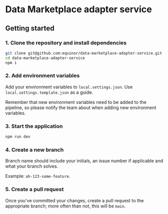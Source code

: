 # Data Marketplace adapter service

## Getting started

### 1. Clone the repository and install dependencies

```sh
git clone git@github.com:equinor/data-marketplace-adapter-service.git
cd data-marketplace-adapter-service
npm i
```

### 2. Add environment variables

Add your environment variables to `local.settings.json`. Use `local.settings.template.json` as a guide.

Remember that new environment variables need to be added to the pipeline, so please notify the team about when adding new environment variables.

### 3. Start the application

```sh
npm run dev
```

### 4. Create a new branch

Branch name should include your initials, an issue number if applicable and what your branch solves.

Example: `ah-123-some-feature`.

### 5. Create a pull request

Once you've committed your changes, create a pull request to the appropriate branch; more often than not, this will be `main`.
